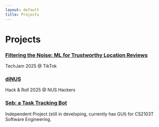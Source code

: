 ```yaml
---
layout: default
title: Projects
---
```

# Projects


### [Filtering the Noise: ML for Trustworthy Location Reviews](https://github.com/FisherSkyi/Trustworthy-Location-Review)

TechJam 2025 @ TikTok 

### [diNUS](https://github.com/Junronggg/diNUS)

Hack & Roll 2025 @ NUS Hackers

### [Seb: a Task Tracking Bot](https://fisherskyi.github.io/ip/)

Independent Project (still in developing, currently has GUI) for CS2103T Software Engineering.

